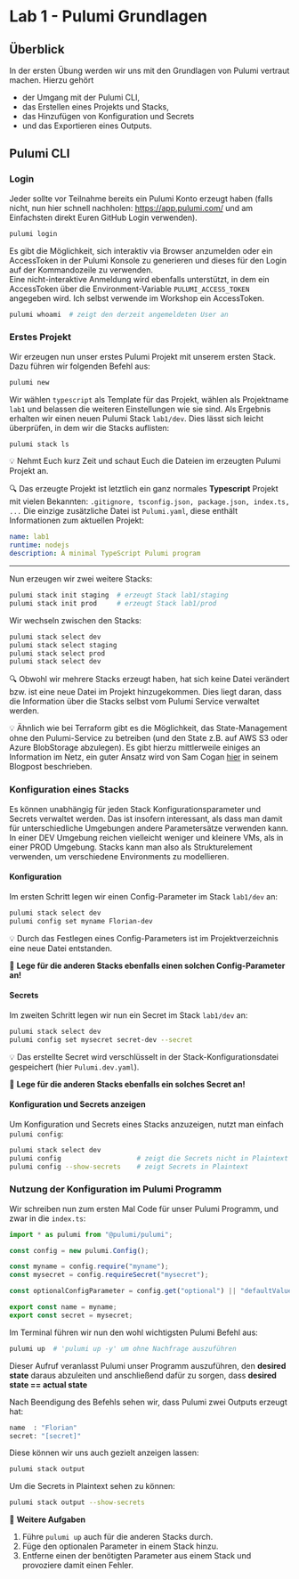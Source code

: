 # Lab 1 - Pulumi Grundlagen

## Überblick

In der ersten Übung werden wir uns mit den Grundlagen von Pulumi vertraut machen. Hierzu gehört

- der Umgang mit der Pulumi CLI,
- das Erstellen eines Projekts und Stacks,
- das Hinzufügen von Konfiguration und Secrets
- und das Exportieren eines Outputs.

## Pulumi CLI

### Login

Jeder sollte vor Teilnahme bereits ein Pulumi Konto erzeugt haben (falls nicht, nun hier schnell nachholen: <https://app.pulumi.com/> und am Einfachsten direkt Euren GitHub Login verwenden).

```bash
pulumi login
```

Es gibt die Möglichkeit, sich interaktiv via Browser anzumelden oder ein AccessToken in der Pulumi Konsole zu generieren und dieses für den Login auf der Kommandozeile zu verwenden.  
Eine nicht-interaktive Anmeldung wird ebenfalls unterstützt, in dem ein AccessToken über die Environment-Variable `PULUMI_ACCESS_TOKEN` angegeben wird. Ich selbst verwende im Workshop ein AccessToken.

```bash
pulumi whoami  # zeigt den derzeit angemeldeten User an
```

### Erstes Projekt

Wir erzeugen nun unser erstes Pulumi Projekt mit unserem ersten Stack. Dazu führen wir folgenden Befehl aus:

```bash
pulumi new
```

Wir wählen `typescript` als Template für das Projekt, wählen als Projektname `lab1` und belassen die weiteren Einstellungen wie sie sind. Als Ergebnis erhalten wir einen neuen Pulumi Stack `lab1/dev`.
Dies lässt sich leicht überprüfen, in dem wir die Stacks auflisten:

```bash
pulumi stack ls
```

:bulb: Nehmt Euch kurz Zeit und schaut Euch die Dateien im erzeugten Pulumi Projekt an.

:mag: Das erzeugte Projekt ist letztlich ein ganz normales **Typescript** Projekt mit vielen Bekannten: `.gitignore, tsconfig.json, package.json, index.ts, ...` Die einzige zusätzliche Datei ist `Pulumi.yaml`, diese enthält Informationen zum aktuellen Projekt:

```yaml
name: lab1
runtime: nodejs
description: A minimal TypeScript Pulumi program
```

---

Nun erzeugen wir zwei weitere Stacks:

```bash
pulumi stack init staging  # erzeugt Stack lab1/staging
pulumi stack init prod     # erzeugt Stack lab1/prod
```

Wir wechseln zwischen den Stacks:

```bash
pulumi stack select dev
pulumi stack select staging
pulumi stack select prod
pulumi stack select dev
```

:mag: Obwohl wir mehrere Stacks erzeugt haben, hat sich keine Datei verändert bzw. ist eine neue Datei im Projekt hinzugekommen. Dies liegt daran, dass die Information über die Stacks selbst vom Pulumi Service verwaltet werden.

:bulb: Ähnlich wie bei Terraform gibt es die Möglichkeit, das State-Management ohne den Pulumi-Service zu betreiben (und den State z.B. auf AWS S3 oder Azure BlobStorage abzulegen). Es gibt hierzu mittlerweile einiges an Information im Netz, ein guter Ansatz wird von Sam Cogan [hier](https://samcogan.com/storing-pulumi-state-in-azure/) in seinem Blogpost beschrieben.

### Konfiguration eines Stacks

Es können unabhängig für jeden Stack Konfigurationsparameter und Secrets verwaltet werden. Das ist insofern interessant, als dass man damit für unterschiedliche Umgebungen andere Parametersätze verwenden kann. In einer DEV Umgebung reichen vielleicht weniger und kleinere VMs, als in einer PROD Umgebung. Stacks kann man also als Strukturelement verwenden, um verschiedene Environments zu modellieren.

#### Konfiguration

Im ersten Schritt legen wir einen Config-Parameter im Stack `lab1/dev` an:

```bash
pulumi stack select dev
pulumi config set myname Florian-dev
```

:bulb: Durch das Festlegen eines Config-Parameters ist im Projektverzeichnis eine neue Datei entstanden.

:muscle: **Lege für die anderen Stacks ebenfalls einen solchen Config-Parameter an!**

#### Secrets

Im zweiten Schritt legen wir nun ein Secret im Stack `lab1/dev` an:

```bash
pulumi stack select dev
pulumi config set mysecret secret-dev --secret
```

:bulb: Das erstellte Secret wird verschlüsselt in der Stack-Konfigurationsdatei gespeichert (hier `Pulumi.dev.yaml`).

:muscle: **Lege für die anderen Stacks ebenfalls ein solches Secret an!**

#### Konfiguration und Secrets anzeigen

Um Konfiguration und Secrets eines Stacks anzuzeigen, nutzt man einfach `pulumi config`:
```bash
pulumi stack select dev
pulumi config                   # zeigt die Secrets nicht in Plaintext an
pulumi config --show-secrets    # zeigt Secrets in Plaintext
```


### Nutzung der Konfiguration im Pulumi Programm

Wir schreiben nun zum ersten Mal Code für unser Pulumi Programm, und zwar in die `index.ts`:

```ts
import * as pulumi from "@pulumi/pulumi";

const config = new pulumi.Config();

const myname = config.require("myname");
const mysecret = config.requireSecret("mysecret");

const optionalConfigParameter = config.get("optional") || "defaultValue";

export const name = myname;
export const secret = mysecret;
```

Im Terminal führen wir nun den wohl wichtigsten Pulumi Befehl aus:

```bash
pulumi up  # 'pulumi up -y' um ohne Nachfrage auszuführen
```

Dieser Aufruf veranlasst Pulumi unser Programm auszuführen, den
**desired state**
daraus abzuleiten und anschließend dafür zu sorgen, dass
**desired state == actual state**

Nach Beendigung des Befehls sehen wir, dass Pulumi zwei Outputs erzeugt hat:

```bash
name  : "Florian"
secret: "[secret]"
```

Diese können wir uns auch gezielt anzeigen lassen:

```bash
pulumi stack output
```

Um die Secrets in Plaintext sehen zu können:

```bash
pulumi stack output --show-secrets
```

:muscle: **Weitere Aufgaben**

1. Führe `pulumi up` auch für die anderen Stacks durch.
2. Füge den optionalen Parameter in einem Stack hinzu.
3. Entferne einen der benötigten Parameter aus einem Stack und provoziere damit einen Fehler.
